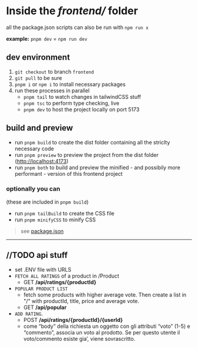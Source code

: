 # Inside the _frontend/_ folder

all the package.json scripts can also be run with `npm run x`

**example:** `pnpm dev` = `npm run dev`

## dev environment

1. `git checkout` to branch `frontend`
2. `git pull` to be sure
3. `pnpm i` or `npm i` to install necessary packages
4. run these processes in parallel
   - `pnpm tail` to watch changes in tailwindCSS stuff
   - `pnpm tsc` to perform type checking, live
   - `pnpm dev` to host the project locally on port 5173

## build and preview

- run `pnpm build` to create the dist folder containing all the striclty necessary code
- run `pnpm preview` to preview the project from the dist folder (<http://localhost:4173>)
- run `pnpm both` to build and preview the minified - and possibily more performant - version of this frontend project

### optionally you can

(these are included in `pnpm build`)

- run `pnpm tailBuild` to create the CSS file
- run `pnpm minifyCSS` to minify CSS

> see [package.json](/package.json>)

---

## //TODO api stuff

- set .ENV file with URLS
- `FETCH ALL RATINGS` of a product in /Product
  - GET **/api/ratings/{productId}**
- `POPULAR PRODUCT LIST`
  - fetch some products with higher average vote. Then create a list in "/" with productId, title, price and average vote.
  - GET **/api/popular**
- `ADD RATING`.
  - POST **/api/ratings/{productId}/{userId}**
  - come “body” della richiesta un oggetto con gli
    attributi “voto” (1-5) e “commento”, associa un voto al prodotto. Se per questo
    utente il voto/commento esiste gia’, viene sovrascritto.
